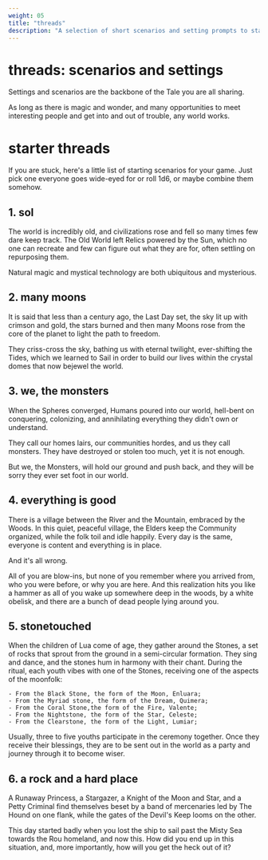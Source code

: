 ```yaml
---
weight: 05
title: "threads"
description: "A selection of short scenarios and setting prompts to start a game quickly."
---
```


# threads: scenarios and settings

Settings and scenarios are the backbone of the Tale you are all sharing.

As long as there is magic and wonder, and many opportunities to meet interesting people and get into and out of trouble, any world works.

# starter threads

If you are stuck, here's a little list of starting scenarios for your game. Just pick one everyone goes wide-eyed for or roll 1d6, or maybe combine them somehow.

## 1. **sol**

The world is incredibly old, and civilizations rose and fell so many times few dare keep track. The Old World left Relics powered by the Sun, which no one can recreate and few can figure out what they are for, often settling on repurposing them.

Natural magic and mystical technology are both ubiquitous and mysterious.

## 2. **many moons**

It is said that less than a century ago, the Last Day set, the sky lit up with crimson and gold, the stars burned and then many Moons rose from the core of the planet to light the path to freedom.

They criss-cross the sky, bathing us with eternal twilight, ever-shifting the Tides, which we learned to Sail in order to build our lives within the crystal domes that now bejewel the world.

## 3. **we, the monsters**

When the Spheres converged, Humans poured into our world, hell-bent on conquering, colonizing, and annihilating everything they didn't own or understand.

They call our homes lairs, our communities hordes, and us they call monsters. They have destroyed or stolen too much, yet it is not enough.

But we, the Monsters, will hold our ground and push back, and they will be sorry they ever set foot in our world.

## 4. **everything is good**

There is a village between the River and the Mountain, embraced by the Woods. In this quiet, peaceful village, the Elders keep the Community organized, while the folk toil and idle happily. Every day is the same, everyone is content and everything is in place.

And it's all wrong.

All of you are blow-ins, but none of you remember where you arrived from, who you were before, or why you are here. And this realization hits you like a hammer as all of you wake up somewhere deep in the woods, by a white obelisk, and there are a bunch of dead people lying around you.

## 5. **stonetouched**

When the children of Lua come of age, they gather around the Stones, a set of rocks that sprout from the ground in a semi-circular formation. They sing and dance, and the stones hum in harmony with their chant. During the ritual, each youth vibes with one of the Stones, receiving one of the aspects of the moonfolk:

    - From the Black Stone, the form of the Moon, Enluara;
    - From the Myriad stone, the form of the Dream, Quimera;
    - From the Coral Stone,the form of the Fire, Valente;
    - From the Nightstone, the form of the Star, Celeste; 
    - From the Clearstone, the form of the Light, Lumiar; 

Usually, three to five youths participate in the ceremony together. Once they receive their blessings, they are to be sent out in the world as a party and journey through it to become wiser.

## 6. **a rock and a hard place**

A Runaway Princess, a Stargazer, a Knight of the Moon and Star, and a Petty Criminal find themselves beset by a band of mercenaries led by The Hound on one flank, while the gates of the Devil's Keep looms on the other.

This day started badly when you lost the ship to sail past the Misty Sea towards the Rou homeland, and now this. How did you end up in this situation, and, more importantly, how will you get the heck out of it?